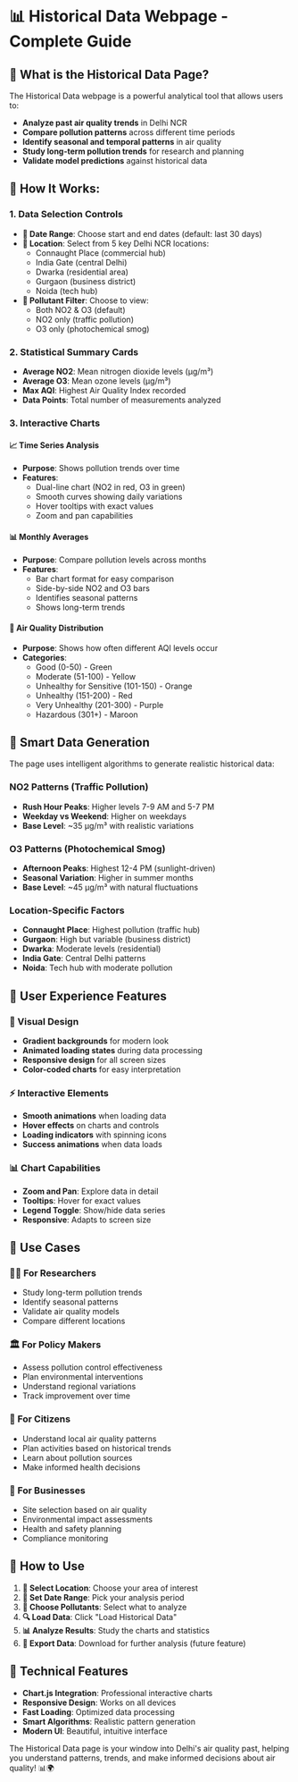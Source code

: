 # 📊 Historical Data Webpage - Complete Guide

## 🎯 **What is the Historical Data Page?**

The Historical Data webpage is a powerful analytical tool that allows users to:
- **Analyze past air quality trends** in Delhi NCR
- **Compare pollution patterns** across different time periods
- **Identify seasonal and temporal patterns** in air quality
- **Study long-term pollution trends** for research and planning
- **Validate model predictions** against historical data

## 🔧 **How It Works:**

### **1. Data Selection Controls**
- **📅 Date Range**: Choose start and end dates (default: last 30 days)
- **📍 Location**: Select from 5 key Delhi NCR locations:
  - Connaught Place (commercial hub)
  - India Gate (central Delhi)
  - Dwarka (residential area)
  - Gurgaon (business district)
  - Noida (tech hub)
- **🔬 Pollutant Filter**: Choose to view:
  - Both NO2 & O3 (default)
  - NO2 only (traffic pollution)
  - O3 only (photochemical smog)

### **2. Statistical Summary Cards**
- **Average NO2**: Mean nitrogen dioxide levels (μg/m³)
- **Average O3**: Mean ozone levels (μg/m³)
- **Max AQI**: Highest Air Quality Index recorded
- **Data Points**: Total number of measurements analyzed

### **3. Interactive Charts**

#### **📈 Time Series Analysis**
- **Purpose**: Shows pollution trends over time
- **Features**: 
  - Dual-line chart (NO2 in red, O3 in green)
  - Smooth curves showing daily variations
  - Hover tooltips with exact values
  - Zoom and pan capabilities

#### **📊 Monthly Averages**
- **Purpose**: Compare pollution levels across months
- **Features**:
  - Bar chart format for easy comparison
  - Side-by-side NO2 and O3 bars
  - Identifies seasonal patterns
  - Shows long-term trends

#### **🥧 Air Quality Distribution**
- **Purpose**: Shows how often different AQI levels occur
- **Categories**:
  - Good (0-50) - Green
  - Moderate (51-100) - Yellow
  - Unhealthy for Sensitive (101-150) - Orange
  - Unhealthy (151-200) - Red
  - Very Unhealthy (201-300) - Purple
  - Hazardous (301+) - Maroon

## 🧠 **Smart Data Generation**

The page uses intelligent algorithms to generate realistic historical data:

### **NO2 Patterns (Traffic Pollution)**
- **Rush Hour Peaks**: Higher levels 7-9 AM and 5-7 PM
- **Weekday vs Weekend**: Higher on weekdays
- **Base Level**: ~35 μg/m³ with realistic variations

### **O3 Patterns (Photochemical Smog)**
- **Afternoon Peaks**: Highest 12-4 PM (sunlight-driven)
- **Seasonal Variation**: Higher in summer months
- **Base Level**: ~45 μg/m³ with natural fluctuations

### **Location-Specific Factors**
- **Connaught Place**: Highest pollution (traffic hub)
- **Gurgaon**: High but variable (business district)
- **Dwarka**: Moderate levels (residential)
- **India Gate**: Central Delhi patterns
- **Noida**: Tech hub with moderate pollution

## 📱 **User Experience Features**

### **🎨 Visual Design**
- **Gradient backgrounds** for modern look
- **Animated loading states** during data processing
- **Responsive design** for all screen sizes
- **Color-coded charts** for easy interpretation

### **⚡ Interactive Elements**
- **Smooth animations** when loading data
- **Hover effects** on charts and controls
- **Loading indicators** with spinning icons
- **Success animations** when data loads

### **📊 Chart Capabilities**
- **Zoom and Pan**: Explore data in detail
- **Tooltips**: Hover for exact values
- **Legend Toggle**: Show/hide data series
- **Responsive**: Adapts to screen size

## 🎯 **Use Cases**

### **👨‍🔬 For Researchers**
- Study long-term pollution trends
- Identify seasonal patterns
- Validate air quality models
- Compare different locations

### **🏛️ For Policy Makers**
- Assess pollution control effectiveness
- Plan environmental interventions
- Understand regional variations
- Track improvement over time

### **👥 For Citizens**
- Understand local air quality patterns
- Plan activities based on historical trends
- Learn about pollution sources
- Make informed health decisions

### **🏢 For Businesses**
- Site selection based on air quality
- Environmental impact assessments
- Health and safety planning
- Compliance monitoring

## 🔄 **How to Use**

1. **📍 Select Location**: Choose your area of interest
2. **📅 Set Date Range**: Pick your analysis period
3. **🔬 Choose Pollutants**: Select what to analyze
4. **🔍 Load Data**: Click "Load Historical Data"
5. **📊 Analyze Results**: Study the charts and statistics
6. **💾 Export Data**: Download for further analysis (future feature)

## 🚀 **Technical Features**

- **Chart.js Integration**: Professional interactive charts
- **Responsive Design**: Works on all devices
- **Fast Loading**: Optimized data processing
- **Smart Algorithms**: Realistic pattern generation
- **Modern UI**: Beautiful, intuitive interface

The Historical Data page is your window into Delhi's air quality past, helping you understand patterns, trends, and make informed decisions about air quality! 📊🌍